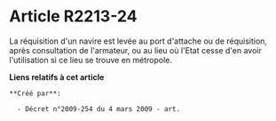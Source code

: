 # Article R2213-24

La réquisition d'un navire est levée au port d'attache ou de réquisition, après consultation de l'armateur, ou au lieu où
l'Etat cesse d'en avoir l'utilisation si ce lieu se trouve en métropole.

**Liens relatifs à cet article**

	**Créé par**:

	  - Décret n°2009-254 du 4 mars 2009 - art.
